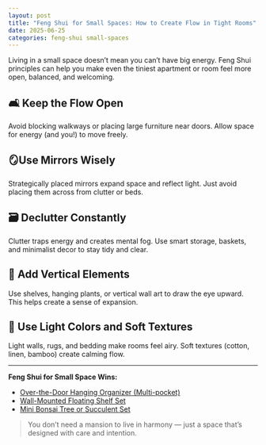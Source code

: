 ```yaml
---
layout: post
title: "Feng Shui for Small Spaces: How to Create Flow in Tight Rooms"
date: 2025-06-25
categories: feng-shui small-spaces
---
```


Living in a small space doesn’t mean you can’t have big energy. Feng Shui principles can help you make even the tiniest apartment or room feel more open, balanced, and welcoming.

## 🛋️ Keep the Flow Open

Avoid blocking walkways or placing large furniture near doors. Allow space for energy (and you!) to move freely.

## 🪞Use Mirrors Wisely

Strategically placed mirrors expand space and reflect light. Just avoid placing them across from clutter or beds.

## 🗃️ Declutter Constantly

Clutter traps energy and creates mental fog. Use smart storage, baskets, and minimalist decor to stay tidy and clear.

## 🌱 Add Vertical Elements

Use shelves, hanging plants, or vertical wall art to draw the eye upward. This helps create a sense of expansion.

## 🌈 Use Light Colors and Soft Textures

Light walls, rugs, and bedding make rooms feel airy. Soft textures (cotton, linen, bamboo) create calming flow.

---

**Feng Shui for Small Space Wins:**
- [Over-the-Door Hanging Organizer (Multi-pocket)](https://www.amazon.com/dp/B08GY87QQ4?tag=zenhomeflow-20)
- [Wall-Mounted Floating Shelf Set](https://www.amazon.com/dp/B07F8YZ6W4?tag=zenhomeflow-20)
- [Mini Bonsai Tree or Succulent Set](https://www.amazon.com/dp/B07F6QD3ZH?tag=zenhomeflow-20)

> You don’t need a mansion to live in harmony — just a space that’s designed with care and intention.

